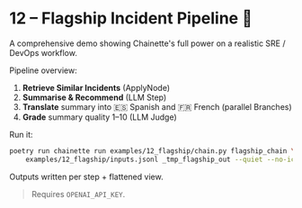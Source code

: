 # 12 – Flagship Incident Pipeline 🚀

A comprehensive demo showing Chainette's full power on a realistic SRE / DevOps
workflow.

Pipeline overview:

1. **Retrieve Similar Incidents** (ApplyNode)
2. **Summarise & Recommend** (LLM Step)
3. **Translate** summary into 🇪🇸 Spanish and 🇫🇷 French (parallel Branches)
4. **Grade** summary quality 1–10 (LLM Judge)

Run it:
```bash
poetry run chainette run examples/12_flagship/chain.py flagship_chain \
    examples/12_flagship/inputs.jsonl _tmp_flagship_out --quiet --no-icons
```

Outputs written per step + flattened view.

> Requires `OPENAI_API_KEY`. 